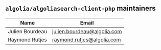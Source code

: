 ## `algolia/algoliasearch-client-php` maintainers

| Name            | Email                       |
|-----------------|-----------------------------|
| Julien Bourdeau | julien.bourdeau@algolia.com |
| Raymond Rutjes  | raymond.rutjes@algolia.com  |
